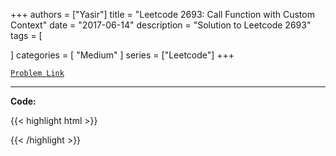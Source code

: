
+++
authors = ["Yasir"]
title = "Leetcode 2693: Call Function with Custom Context"
date = "2017-06-14"
description = "Solution to Leetcode 2693"
tags = [
    
]
categories = [
    "Medium"
]
series = ["Leetcode"]
+++



[`Problem Link`](https://leetcode.com/problems/call-function-with-custom-context/description/)

---

**Code:**

{{< highlight html >}}

{{< /highlight >}}

